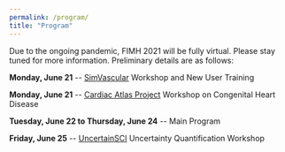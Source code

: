```yaml
---
permalink: /program/
title: "Program"
---
```


Due to the ongoing pandemic, FIMH 2021 will be fully virtual. Please stay tuned for more information. Preliminary details are as follows:

**Monday, June 21** -- [SimVascular](http://www.simvascular.org) Workshop and New User Training

**Monday, June 21** -- [Cardiac Atlas Project](https://www.cardiacatlas.org) Workshop on Congenital Heart Disease

**Tuesday, June 22 to Thursday, June 24** -- Main Program

**Friday, June 25** -- [UncertainSCI](https://www.sci.utah.edu/uqworkshop-2021.html) Uncertainty Quantification Workshop

